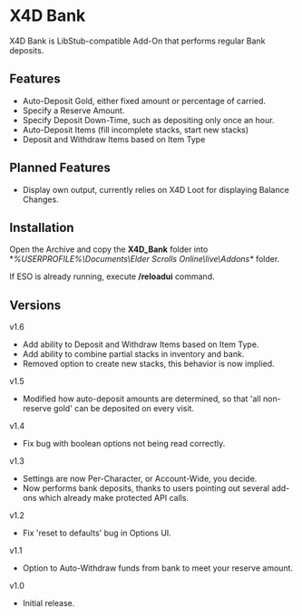 # X4D **Bank**

X4D Bank is LibStub-compatible Add-On that performs regular Bank deposits.

## Features

* Auto-Deposit Gold, either fixed amount or percentage of carried.
* Specify a Reserve Amount.
* Specify Deposit Down-Time, such as depositing only once an hour.
* Auto-Deposit Items (fill incomplete stacks, start new stacks)
* Deposit and Withdraw Items based on Item Type

## Planned Features

* Display own output, currently relies on X4D Loot for displaying Balance Changes.

## Installation

Open the Archive and copy the **X4D_Bank** folder into **%USERPROFILE%\Documents\Elder Scrolls Online\live\Addons\** folder.

If ESO is already running, execute **/reloadui** command.

## Versions
v1.6
- Add ability to Deposit and Withdraw Items based on Item Type.
- Add ability to combine partial stacks in inventory and bank.
- Removed option to create new stacks, this behavior is now implied.

v1.5
- Modified how auto-deposit amounts are determined, so that 'all non-reserve gold' can be deposited on every visit.

v1.4
- Fix bug with boolean options not being read correctly.

v1.3
- Settings are now Per-Character, or Account-Wide, you decide.
- Now performs bank deposits, thanks to users pointing out several add-ons which already make protected API calls.

v1.2
- Fix 'reset to defaults' bug in Options UI.

v1.1
- Option to Auto-Withdraw funds from bank to meet your reserve amount.

v1.0
- Initial release.

